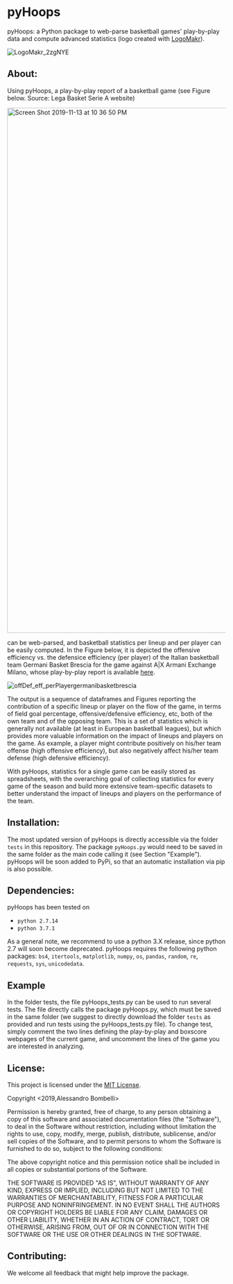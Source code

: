 # pyHoops
pyHoops: a Python package to web-parse basketball games' play-by-play data and compute advanced statistics (logo created with [LogoMakr](https://logomakr.com/)).

![LogoMakr_2zgNYE](https://user-images.githubusercontent.com/55788224/65873275-f52afe80-e382-11e9-81aa-f28caf32f5c9.png)

## About:

Using pyHoops, a play-by-play report of a basketball game (see Figure below. Source: Lega Basket Serie A website)

<img width="1211" alt="Screen Shot 2019-11-13 at 10 36 50 PM" src="https://user-images.githubusercontent.com/55788224/68807047-6559bf00-0667-11ea-8aa6-eba2a21a8dbc.png">

can be web-parsed, and basketball statistics per lineup and per player can be easily computed. In the Figure below, it is depicted the offensive efficiency vs. the defensice efficiency (per player) of the Italian basketball team Germani Basket Brescia for the game against A|X Armani Exchange Milano, whose play-by-play report is available [here](http://web.legabasket.it/game/1672517/a_x_armani_exchange_milano-germani_basket_brescia-65:73/pbp). 

![offDef_eff_perPlayergermanibasketbrescia](https://user-images.githubusercontent.com/55788224/66026681-a5227800-e4f9-11e9-8fcd-d69c58f6c2ab.png)

The output is a sequence of dataframes and Figures reporting the contribution of a specific lineup or player on the flow of the game, in terms of field goal percentage, offensive/defensive efficiency, etc, both of the own team and of the opposing team. This is a set of statistics which is generally not available (at least in European basketball leagues), but which provides more valuable information on the impact of lineups and players on the game. As example, a player might contribute positively on his/her team offense (high offensive efficiency), but also negatively affect his/her team defense (high defensive efficiency).

With pyHoops, statistics for a single game can be easily stored as spreadsheets, with the overarching goal of collecting statistics for every game of the season and build more extensive team-specific datasets to better understand the impact of lineups and players on the performance of the team.

## Installation:

The most updated version of pyHoops is directly accessible via the folder <code>tests</code> in this repository. The package <code>pyHoops.py</code> would need to be saved in the same folder as the main code calling it (see Section "Example"). pyHoops will be soon added to PyPi, so that an automatic installation via pip is also possible.

## Dependencies:
pyHoops has been tested on 
- <code>python 2.7.14</code>
- <code>python 3.7.1</code>

As a general note, we recommend to use a python 3.X release, since python 2.7 will soon become deprecated.
pyHoops requires the following python packages: <code>bs4</code>, <code>itertools</code>, <code>matplotlib</code>, <code>numpy</code>, <code>os</code>, <code>pandas</code>, <code>random</code>, <code>re</code>, <code>requests</code>, <code>sys</code>, <code>unicodedata</code>.

## Example
In the folder <copy>tests</copy>, the file <copy>pyHoops_tests.py</copy> can be used to run several tests. The  file directly calls the package <copy>pyHoops.py</copy>, which must be saved in the same folder (we suggest to directly download the folder <code>tests</code> as provided and run tests using the <copy>pyHoops_tests.py</copy> file). To change test, simply comment the two lines defining the play-by-play and boxscore webpages of the current game, and uncomment the lines of the game you are interested in analyzing.

##  License:

This project is licensed under the [MIT License](https://opensource.org/licenses/MIT).

Copyright <2019,Alessandro Bombelli>

Permission is hereby granted, free of charge, to any person obtaining a copy of this software and associated documentation files (the "Software"), to deal in the Software without restriction, including without limitation the rights to use, copy, modify, merge, publish, distribute, sublicense, and/or sell copies of the Software, and to permit persons to whom the Software is furnished to do so, subject to the following conditions:

The above copyright notice and this permission notice shall be included in all copies or substantial portions of the Software.

THE SOFTWARE IS PROVIDED "AS IS", WITHOUT WARRANTY OF ANY KIND, EXPRESS OR IMPLIED, INCLUDING BUT NOT LIMITED TO THE WARRANTIES OF MERCHANTABILITY, FITNESS FOR A PARTICULAR PURPOSE AND NONINFRINGEMENT. IN NO EVENT SHALL THE AUTHORS OR COPYRIGHT HOLDERS BE LIABLE FOR ANY CLAIM, DAMAGES OR OTHER LIABILITY, WHETHER IN AN ACTION OF CONTRACT, TORT OR OTHERWISE, ARISING FROM, OUT OF OR IN CONNECTION WITH THE SOFTWARE OR THE USE OR OTHER DEALINGS IN THE SOFTWARE.


## Contributing:

We welcome all feedback that might help improve the package.

